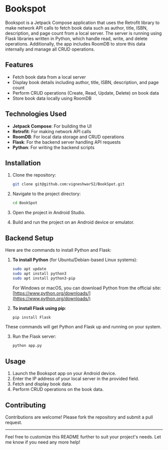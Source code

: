 # Bookspot

Bookspot is a Jetpack Compose application that uses the Retrofit library to make network API calls to fetch book data such as author, title, ISBN, description, and page count from a local server. The server is running using Flask libraries written in Python, which handle read, write, and delete operations. Additionally, the app includes RoomDB to store this data internally and manage all CRUD operations.

## Features

- Fetch book data from a local server
- Display book details including author, title, ISBN, description, and page count
- Perform CRUD operations (Create, Read, Update, Delete) on book data
- Store book data locally using RoomDB

## Technologies Used

- **Jetpack Compose**: For building the UI
- **Retrofit**: For making network API calls
- **RoomDB**: For local data storage and CRUD operations
- **Flask**: For the backend server handling API requests
- **Python**: For writing the backend scripts

## Installation

1. Clone the repository:
   ```sh
   git clone git@github.com:vigneshwar52/BookSpot.git
   ```

2. Navigate to the project directory:
   ```sh
   cd BookSpot
   ```

3. Open the project in Android Studio.

4. Build and run the project on an Android device or emulator.

## Backend Setup

Here are the commands to install Python and Flask:

1. **To install Python** (for Ubuntu/Debian-based Linux systems):
   ```bash
   sudo apt update
   sudo apt install python3
   sudo apt install python3-pip
   ```
   For Windows or macOS, you can download Python from the official site: [https://www.python.org/downloads/](https://www.python.org/downloads/)

2. **To install Flask using pip**:
   ```bash
   pip install Flask
   ```

These commands will get Python and Flask up and running on your system.

3. Run the Flask server:
   ```sh
   python app.py
   ```

## Usage

1. Launch the Bookspot app on your Android device.
2. Enter the IP address of your local server in the provided field.
3. Fetch and display book data.
4. Perform CRUD operations on the book data.

## Contributing

Contributions are welcome! Please fork the repository and submit a pull request.

---

Feel free to customize this README further to suit your project's needs. Let me know if you need any more help!
